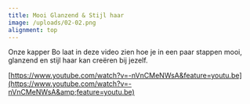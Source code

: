 ```yaml
---
title: Mooi Glanzend & Stijl haar
image: /uploads/02-02.png
alignment: top
---
```


Onze kapper Bo laat in deze video zien hoe je in een paar stappen mooi, glanzend en stijl haar kan cre&euml;ren bij jezelf.&nbsp;

[https://www.youtube.com/watch?v=-nVnCMeNWsA&feature=youtu.be](https://www.youtube.com/watch?v=-nVnCMeNWsA&amp;feature=youtu.be)

&nbsp;